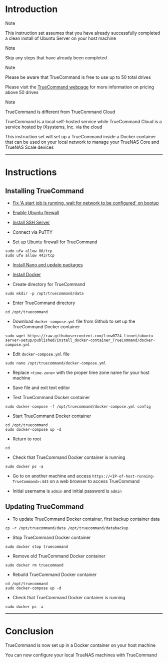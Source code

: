 # Introduction
> [!NOTE]
> This instruction set assumes that you have already successfully completed a clean install of Ubuntu Server on your host machine

> [!NOTE]
> Skip any steps that have already been completed

> [!NOTE]
> Please be aware that TrueCommand is free to use up to 50 total drives
> 
> Please visit the [TrueCommand webpage](https://www.truenas.com/truecommand/) for more information on pricing above 50 drives

> [!NOTE]
> TrueCommand is different from TrueCommand Cloud
> 
> TrueCommand is a local self-hosted service while TrueCommand Cloud is a service hosted by iXsystems, Inc. via the cloud

This instruction set will set up a TrueCommand inside a Docker container that can be used on your local network to manage your TrueNAS Core and TrueNAS Scale devices

-----
# Instructions
## Installing TrueCommand
* [Fix 'A start job is running, wait for network to be configured' on bootup](/fix_network-bootup/README.md)

* [Enable Ubuntu firewall](/enable_firewall/README.md)

* [Install SSH Server](/install_ssh-server/README.md)

* Connect via PuTTY

* Set up Ubuntu firewall for TrueCommand
```
sudo ufw allow 80/tcp
sudo ufw allow 443/tcp
```
* [Install Nano and update packages](/install_nano/README.md)

* [Install Docker](/install_docker/README.md)

* Create directory for TrueCommand
```
sudo mkdir -p /opt/truecommand/data
```
* Enter TrueCommand directory
```
cd /opt/truecommand
```
* Download `docker-compose.yml` file from Github to set up the TrueCommand Docker container
```
sudo wget https://raw.githubusercontent.com/linw0724-linnet/ubuntu-server-setup/published/install_docker-container_TrueCommand/docker-compose.yml
```
* Edit `docker-compose.yml` file
```
sudo nano /opt/truecommand/docker-compose.yml
```
* Replace `<time-zone>` with the proper time zone name for your host machine

* Save file and exit text editor

* Test TrueCommand Docker container
```
sudo docker-compose -f /opt/truecommand/docker-compose.yml config
```
* Start TrueCommand Docker container
```
cd /opt/truecommand
sudo docker-compose up -d
```
* Return to root
```
cd
```
* Check that TrueCommand Docker container is running
```
sudo docker ps -a
```
* Go to on another machine and access `https://<IP-of-host-running-TrueCommand>:443` on a web browser to access TrueCommand

* Initial username is `admin` and initial password is `admin`
## Updating TrueCommand
* To update TrueCommand Docker container, first backup container data
```
cp -r /opt/truecommand/data /opt/truecommand/databackup
```
* Stop TrueCommand Docker container
```
sudo docker stop truecommand
```
* Remove old TrueCommand Docker container
```
sudo docker rm truecommand
```
* Rebuild TrueCommand Docker container
```
cd /opt/truecommand
sudo docker-compose up -d
```
* Check that TrueCommand Docker container is running
```
sudo docker ps -a
```
-----
# Conclusion
TrueCommand is now set up in a Docker container on your host machine

You can now configure your local TrueNAS machines with TrueCommand

